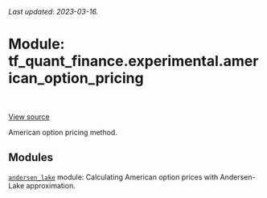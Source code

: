 <!--
This file is generated by a tool. Do not edit directly.
For open-source contributions the docs will be updated automatically.
-->

*Last updated: 2023-03-16.*

<div itemscope itemtype="http://developers.google.com/ReferenceObject">
<meta itemprop="name" content="tf_quant_finance.experimental.american_option_pricing" />
<meta itemprop="path" content="Stable" />
</div>

# Module: tf_quant_finance.experimental.american_option_pricing

<!-- Insert buttons and diff -->

<table class="tfo-notebook-buttons tfo-api" align="left">
</table>

<a target="_blank" href="https://github.com/paolodelia99/tf-quant-finance/blob/main/tf_quant_finance/experimental/american_option_pricing/__init__.py">View source</a>



American option pricing method.



## Modules

[`andersen_lake`](../../tf_quant_finance/experimental/american_option_pricing/andersen_lake.md) module: Calculating American option prices with Andersen-Lake approximation.

